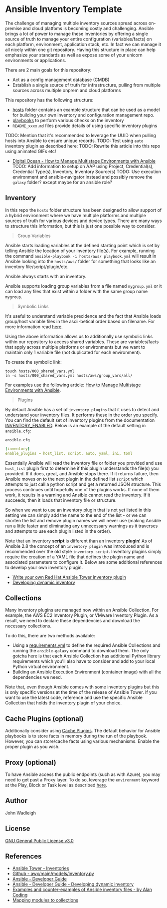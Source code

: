 # Ansible Inventory Template

The challenge of managing multiple inventory sources spread across on-premise and cloud platfoms is becoming costly and challenging. Ansible brings a lot of power to manage these inventories by offering a single source of truth to manage your entire configuration (variables/facts) on each platform, environment, application stack, etc. In fact we can manage it all nicely within one git repository. Having this structure in place can help emphasize your standards as well as expose some of your unicorn environments or applications.

There are 2 main goals for this repository:

- Act as a config management database (CMDB)
- Establish a single source of truth for infrastructure, pulling from multiple sources across multiple onprem and cloud platforms

This repository has the following structure:

- [hosts](./hosts/) folder contains an example structure that can be used as a model for building your own inventory and configuration management repo.
- [playbooks](./playbooks/) to perform various checks on the inventory
- `README_xxxx.md` files provide details of using specific inventory plugins

TODO: Mention that it's recommended to leverage the UUID when pulling hosts into Ansible to ensure unique records.
TODO: Test using `auto` inventory plugin as described here:
TODO: Rewrite this article into this repo using animated GIFs etc!
- [Digital Ocean - How to Manage Multistage Environments with Ansible](https://www.digitalocean.com/community/tutorials/how-to-manage-multistage-environments-with-ansible)
TODO: Add information to setup on AAP using Project, Credential(s), Credential Type(s), Inventory, Inventory Source(s)
TODO: Use execution environment and ansible-navigator instead and possibly remove the `galaxy` folder? except maybe for an ansible role?

## Inventory

In this repo the `hosts` folder structure has been designed to allow support of a hybrid environment where we have multiple platforms and multiple sources of truth for various devices and device types.  There are many ways to structure this information, but this is just one possible way to consider.

> Group Variables

Ansible starts loading variables at the defined starting point which is set by telling Ansible the location of your inventory file(s). For example, running the command `ansible-playbook -i hosts/aws/ playbook.yml` will result in Ansible looking into the `hosts/aws/` folder for something that looks like an inventory file/script/plugin/etc.

Ansible always starts with an inventory.

Ansible supports loading group variables from a file named `mygroup.yml` or it can load any files that exist within a folder with the same group name `mygroup`.

> Symbolic Links

It's useful to understand variable precidence and the fact that Ansible loads group/host variable files in the ascii-betical order based on filename. For more information read [here](https://docs.ansible.com/ansible/latest/user_guide/playbooks_variables.html#variable-precedence-where-should-i-put-a-variable).

Using the above information allows us to additionally use symbolic links within our repository to access shared variables. These are variables/facts that apply across multiple platforms or environments but we want to maintain only 1 variable file (not duplicated for each environment).

To create the symbolic link:

```
touch hosts/000_shared_vars.yml
ln -s hosts/000_shared_vars.yml hosts/aws/group_vars/all/
```

For examples use the following article: [How to Manage Multistage Environments with Ansible](https://www.digitalocean.com/community/tutorials/how-to-manage-multistage-environments-with-ansible).

> Plugins

By default Ansible has a set of `inventory plugins` that it uses to detect and understand your inventory files. It performs these in the order you specify. You can find the default set of inventory plugins from the documentation [INVENTORY_ENABLED](https://docs.ansible.com/ansible/latest/reference_appendices/config.html#inventory-enabled). Below is an example of the default setting in `ansible.cfg`:

`ansible.cfg`
```yaml
[inventory]
enable_plugins = host_list, script, auto, yaml, ini, toml
```

Essentially Ansible will read the inventory file or folder you provided and use `host_list` plugin first to determine if this plugin understands the file(s) you provided. If it does, great, and Ansible stops there. If it returns failure, then Ansible moves on to the next plugin in the defined list `script` which attempts to just call a python script and get a returned JSON structure. This process continues until hopefully one of the plugins works. If none of them work, it results in a warning and Ansible cannot read the inventory. If it succeeds, then it loads that inventory file or structure.

So when we want to use an inventory plugin that is not yet listed in this setting we can simply add the name to the end of the list - or we can shorten the list and remove plugin names we will never use (making Ansible run a little faster and eliminating any unnecessary warnings as it traverses and attempts to use each plugin listed in the order).

Note that an inventory **script** is different than an inventory **plugin**! As of Ansible 2.8 the concept of an `inventory plugin` was introduced and is recommended over the old style `inventory script`.  Inventory plugins simply require the creation of a YAML file that defines the plugin name and associated parameters to configure it. Below are some additional references to develop your own inventory plugin.

- [Write your own Red Hat Ansible Tower inventory plugin](https://developers.redhat.com/blog/2021/03/10/write-your-own-red-hat-ansible-tower-inventory-plugin#a_sample_inventory_script)
- [Developing dynamic inventory](https://docs.ansible.com/ansible/latest/dev_guide/developing_inventory.html#developing-an-inventory-plugin)

## Collections

Many inventory plugins are managed now within an Ansible Collection. For example, the AWS EC2 Inventory Plugin, or VMware Inventory Plugin. As a result, we need to declare these dependencies and download the necessary collections.

To do this, there are two methods available:

- Using a [requirements.yml](./galaxy/requirements.yml) to define the required Ansible Collections and running the `ansible-galaxy` command to download them. The only gotcha here is that each Ansible Collection has additional Python library requirements which you'll also have to consider and add to your local Python virtual environment.
- Building an Ansible Execution Environment (container image) with all the dependencies we need.

Note that, even though Ansible comes with some inventory plugins but this is only specific versions at the time of the release of Ansible Tower. If you want to use the latest code, reference and use the specific Ansible Collection that holds the inventory plugin of your choice.

## Cache Plugins (optional)

Additionally consider using [Cache Plugins](https://docs.ansible.com/ansible/latest/plugins/cache.html). The default behavior for Ansible playbooks is to store facts in memory during the run of the playbook. However, you can store/cache facts using various mechanisms. Enable the proper plugin as you wish.

## Proxy (optional)

To have Ansible access the public endpoints (such as with Azure), you may need to get past a Proxy layer. To do so, leverage the `environment` keyword at the Play, Block or Task level as described [here](https://docs.ansible.com/ansible/latest/playbook_guide/playbooks_environment.html).

## Author

John Wadleigh

## License

[GNU General Public License v3.0](LICENSE)

## References

- [Ansible Tower - Inventories](https://docs.ansible.com/ansible-tower/latest/html/userguide/inventories.html)
- [Github - awx/main/models/inventory.py](https://github.com/ansible/awx/blob/devel/awx/main/models/inventory.py)
- [Ansible - Developer Guide](https://docs.ansible.com/ansible/latest/dev_guide/index.html)
- [Ansible - Developer Guide - Developing dynamic inventory](https://docs.ansible.com/ansible/latest/dev_guide/developing_inventory.html)
- [Examples and counter-examples of Ansible inventory files - by Alan Coding](https://github.com/AlanCoding/Ansible-inventory-file-examples)
- [Mapping modules to collections](https://github.com/ansible/ansible/blob/devel/lib/ansible/config/ansible_builtin_runtime.yml)
